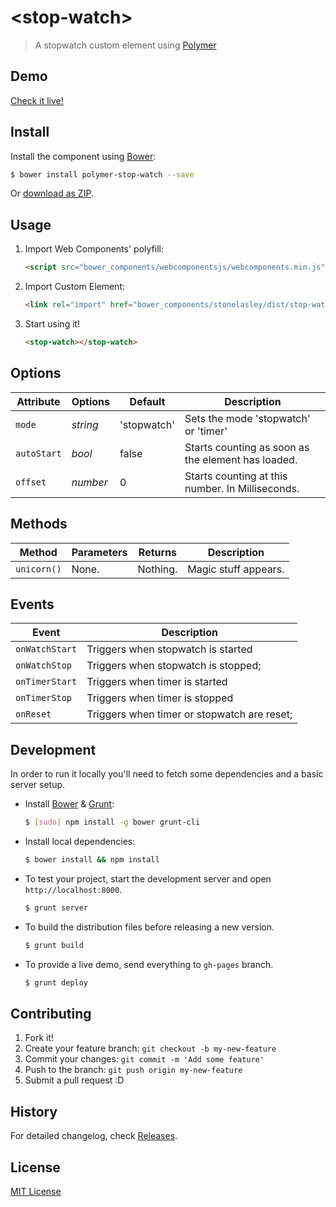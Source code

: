 # &lt;stop-watch&gt;

> A stopwatch custom element using [Polymer](http://www.polymer-project.org/)


## Demo

[Check it live!](http://stonelasley.github.io/stop-watch)

## Install

Install the component using [Bower](http://bower.io/):

```sh
$ bower install polymer-stop-watch --save
```

Or [download as ZIP](https://github.com/stonelasley/stop-watch/archive/master.zip).

## Usage

1. Import Web Components' polyfill:

    ```html
    <script src="bower_components/webcomponentsjs/webcomponents.min.js"></script>
    ```

2. Import Custom Element:

    ```html
    <link rel="import" href="bower_components/stonelasley/dist/stop-watch.html">
    ```

3. Start using it!

    ```html
    <stop-watch></stop-watch>
    ```

## Options

Attribute       | Options     | Default      | Description
---             | ---         | ---          | ---
`mode`          | *string*    | 'stopwatch'  | Sets the mode 'stopwatch' or 'timer'
`autoStart`     | *bool*      | false        | Starts counting as soon as the element has loaded.
`offset`        | *number*    | 0            | Starts counting at this number. In Milliseconds.


## Methods

Method        | Parameters   | Returns     | Description
---           | ---          | ---         | ---
`unicorn()`   | None.        | Nothing.    | Magic stuff appears.

## Events

Event           | Description
---             | ---
`onWatchStart`  | Triggers when stopwatch is started
`onWatchStop`   | Triggers when stopwatch is stopped;
`onTimerStart`  | Triggers when timer is started
`onTimerStop`   | Triggers when timer is stopped
`onReset`       | Triggers when timer or stopwatch are reset;


## Development

In order to run it locally you'll need to fetch some dependencies and a basic server setup.

* Install [Bower](http://bower.io/) & [Grunt](http://gruntjs.com/):

    ```sh
    $ [sudo] npm install -g bower grunt-cli
    ```

* Install local dependencies:

    ```sh
    $ bower install && npm install
    ```

* To test your project, start the development server and open `http://localhost:8000`.

    ```sh
    $ grunt server
    ```

* To build the distribution files before releasing a new version.

    ```sh
    $ grunt build
    ```

* To provide a live demo, send everything to `gh-pages` branch.

    ```sh
    $ grunt deploy
    ```

## Contributing

1. Fork it!
2. Create your feature branch: `git checkout -b my-new-feature`
3. Commit your changes: `git commit -m 'Add some feature'`
4. Push to the branch: `git push origin my-new-feature`
5. Submit a pull request :D

## History

For detailed changelog, check [Releases](https://github.com/stonelasley/stop-watch/releases).

## License

[MIT License](http://opensource.org/licenses/MIT)
